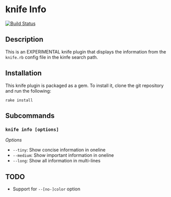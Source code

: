 # knife Info

[![Build Status](https://travis-ci.org/outofjungle/knife-info.png?branch=master)](https://travis-ci.org/outofjungle/knife-info)

## Description

This is an EXPERIMENTAL knife plugin that displays the information from the `knife.rb` config file in the kinfe search path.

## Installation

This knife plugin is packaged as a gem.  To install it, clone the
git repository and run the following:

    rake install

## Subcommands

### `knife info [options]`

*Options*

  * `--tiny`: Show concise information in oneline
  * `--medium`: Show important information in oneline
  * `--long`: Show all information in multi-lines

## TODO

* Support for `--[no-]color` option
